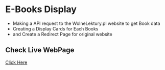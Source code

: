 # E-Books Display
 - Making a API request to the WolneLektury.pl website to get Book data
 - Creating a Display Cards for Each Books
 - and Create a Redirect Page for original website

## Check Live WebPage
[Click Here](https://e-books8161.netlify.app/)
